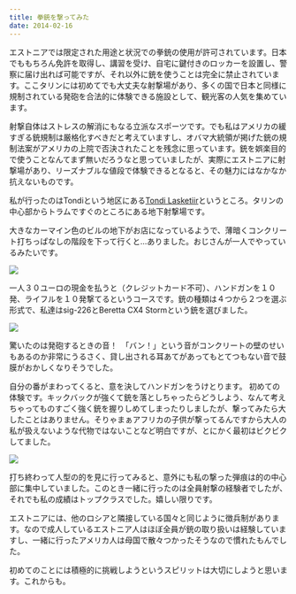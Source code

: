 ```yaml
---
title: 拳銃を撃ってみた
date: 2014-02-16
---
```


エストニアでは限定された用途と状況での拳銃の使用が許可されています。日本でももちろん免許を取得し、講習を受け、自宅に鍵付きのロッカーを設置し、警察に届け出れば可能ですが、それ以外に銃を使うことは完全に禁止されています。ここタリンには初めてでも大丈夫な射撃場があり、多くの国で日本と同様に規制されている発砲を合法的に体験できる施設として、観光客の人気を集めています。

射撃自体はストレスの解消にもなる立派なスポーツです。でも私はアメリカの緩すぎる銃規制は厳格化すべきだと考えていますし、オバマ大統領が掲げた銃の規制法案がアメリカの上院で否決されたことを残念に思っています。銃を娯楽目的で使うことなんてまず無いだろうなと思っていましたが、実際にエストニアに射撃場があり、リーズナブルな値段で体験できるとなると、その魅力にはなかなか抗えないものです。

私が行ったのはTondiという地区にある[Tondi Lasketiir](http://laskmine.ee/en/)というところ。タリンの中心部からトラムですぐのところにある地下射撃場です。

大きなカーマイン色のビルの地下がお店になっているようで、薄暗くコンクリート打ちっぱなしの階段を下って行くと…ありました。おじさんが一人でやっているみたいです。

![](https://photos.xar.sh/12527946184_993f6147a3_b_d.jpg)

一人３０ユーロの現金を払うと（クレジットカード不可）、ハンドガンを１０発、ライフルを１０発撃てるというコースです。銃の種類は４つから２つを選ぶ形式で、私達はsig-226とBeretta CX4 Stormという銃を選びました。

![](https://photos.xar.sh/12527465105_4f061905f7_b_d.jpg)

驚いたのは発砲するときの音！　「バン！」という音がコンクリートの壁のせいもあるのか非常にうるさく、貸し出される耳あてがあってもとてつもない音で鼓膜がおかしくなりそうでした。

自分の番がまわってくると、意を決してハンドガンをうけとります。
初めての体験です。キックバックが強くて銃を落としちゃったらどうしよう、なんて考えちゃってものすごく強く銃を握りしめてしまったりしましたが、撃ってみたら大したことはありません。そりゃまぁアフリカの子供が撃ってるんですから大人の私が扱えないような代物ではないことなど明白ですが、とにかく最初はビクビクしてました。

![](https://photos.xar.sh/12527477095_c5cf2a1591_b_d.jpg)

打ち終わって人型の的を見に行ってみると、意外にも私の撃った弾痕は的の中心部に集中していました。このとき一緒に行ったのは全員射撃の経験者でしたが、それでも私の成績はトップクラスでした。嬉しい限りです。

エストニアには、他のロシアと隣接している国々と同じように徴兵制があります。なので成人しているエストニア人はほぼ全員が銃の取り扱いは経験していますし、一緒に行ったアメリカ人は母国で散々つかったそうなので慣れたもんでした。

初めてのことには積極的に挑戦しようというスピリットは大切にしようと思います。これからも。
